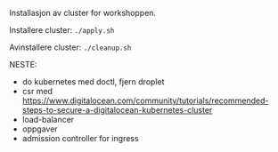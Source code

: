 Installasjon av cluster for workshoppen.

Installere cluster: `./apply.sh`

Avinstallere cluster: `./cleanup.sh`

NESTE:
- do kubernetes med doctl, fjern droplet
- csr med https://www.digitalocean.com/community/tutorials/recommended-steps-to-secure-a-digitalocean-kubernetes-cluster
- load-balancer
- oppgaver
- admission controller for ingress